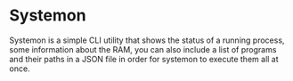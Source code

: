 # Systemon
Systemon is a simple CLI utility that shows the status of a running process, some information about the RAM, you can also include a list of programs and their paths in a JSON file in order for systemon to execute them all at once.
